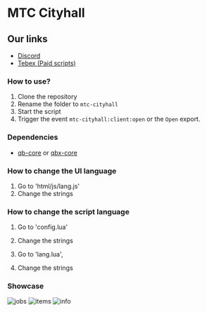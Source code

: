 # MTC Cityhall

## Our links
- [Discord](https://discord.gg/APFHf9hhkG)
- [Tebex (Paid scripts)](https://mtc.tebex.io/)

### How to use?

1. Clone the repository
2. Rename the folder to `mtc-cityhall`
3. Start the script
4. Trigger the event `mtc-cityhall:client:open` or the `Open` export.

### Dependencies

- [qb-core](https://github.com/qbcore-framework/qb-core) or [qbx-core](https://github.com/Qbox-project/qbx-core)

### How to change the UI language

1. Go to 'html/js/lang.js'
2. Change the strings

### How to change the script language

1. Go to 'config.lua'
2. Change the strings

3. Go to 'lang.lua',
4. Change the strings

### Showcase
![jobs](./showcase/jobs.png)
![items](./showcase/items.png)
![info](./showcase/info.png)
